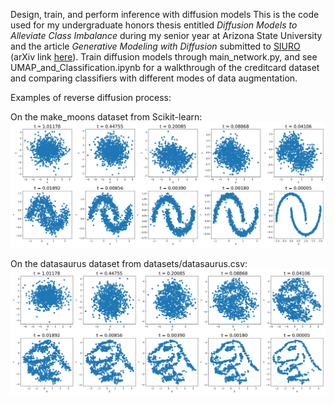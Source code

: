 Design, train, and perform inference with diffusion models
This is the code used for my undergraduate honors thesis entitled _Diffusion Models to Alleviate Class Imbalance_ during my senior year at Arizona State University
and the article _Generative Modeling with Diffusion_ submitted to [SIURO](https://www.siam.org/publications/siam-journals/siam-undergraduate-research-online-siuro/) (arXiv link [here](https://arxiv.org/abs/2412.10948)).
Train diffusion models through main_network.py, and see UMAP_and_Classification.ipynb for a walkthrough of the creditcard dataset and comparing classifiers with different modes of data augmentation.

Examples of reverse diffusion process:

On the make_moons dataset from Scikit-learn:
![Alt text](https://github.com/justinle4/Diffusion/blob/main/reverse_diffusion_examples/scatterplot_timeline_moons.png)

On the datasaurus dataset from datasets/datasaurus.csv:
![Alt text](https://github.com/justinle4/Diffusion/blob/main/reverse_diffusion_examples/scatterplot_timeline_datasaurus.png)
